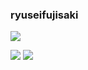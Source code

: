### ryuseifujisaki

![](https://github-readme-stats.vercel.app/api?username=ryuseifujisaki&count_private=true&show_icons=true&theme=dracula)

![](https://github-readme-stats.vercel.app/api/top-langs/?username=ryuseifujisaki&layout=compact&theme=dracula)
![](https://github-profile-summary-cards.vercel.app/api/cards/most-commit-language?username=ryuseifujisaki&theme=dracula)
<!--
**ryuseifujisaki/ryuseifujisaki** is a ✨ _special_ ✨ repository because its `README.md` (this file) appears on your GitHub profile.

Here are some ideas to get you started:

- 🔭 I’m currently working on ...
- 🌱 I’m currently learning ...
- 👯 I’m looking to collaborate on ...
- 🤔 I’m looking for help with ...
- 💬 Ask me about ...
- 📫 How to reach me: ...
- 😄 Pronouns: ...
- ⚡ Fun fact: ...
-->
